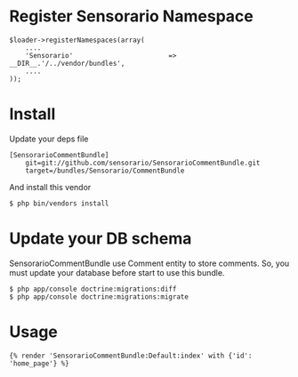 Register Sensorario Namespace
=============================

    $loader->registerNamespaces(array(
        ....
        'Sensorario'                        => __DIR__.'/../vendor/bundles',
        ....
    ));

Install
=======

Update your deps file

    [SensorarioCommentBundle]
        git=git://github.com/sensorario/SensorarioCommentBundle.git
        target=/bundles/Sensorario/CommentBundle

And install this vendor

    $ php bin/vendors install

Update your DB schema
=====================

SensorarioCommentBundle use Comment entity to store comments. So, you must
update your database before start to use this bundle.

    $ php app/console doctrine:migrations:diff
    $ php app/console doctrine:migrations:migrate

Usage
=====

    {% render 'SensorarioCommentBundle:Default:index' with {'id': 'home_page'} %}